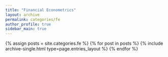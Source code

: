 ```yaml
---
title: "Financial Econometrics"
layout: archive
permalink: categories/fe
author_profile: true
sidebar_main: true
---
```


{% assign posts = site.categories.fe %}
{% for post in posts %} {% include archive-single.html type=page.entries_layout %} {% endfor %}
